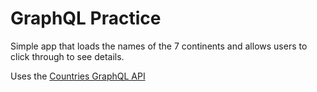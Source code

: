 # GraphQL Practice

Simple app that loads the names of the 7 continents and allows users to click through to see details.

Uses the [Countries GraphQL API](https://github.com/trevorblades/countries)
